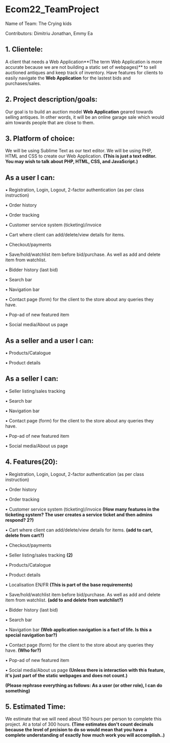 # Ecom22_TeamProject

Name of Team: The Crying kids

Contributors: Dimitriu Jonathan, Emmy Ea

## 1. Clientele:
A client that needs a Web Application**(The term Web Application is more accurate because we are not building a static set of webpages)** to sell auctioned antiques and keep track of inventory. Have features for clients to easily navigate the **Web Application** for the lastest bids and purchases/sales.

## 2. Project description/goals: 
Our goal is to build an auction model **Web Application** geared towards selling antiques. 
In other words, it will be an online garage sale which would aim towards people that
are close to them.

## 3. Platform of choice:
We will be using Sublime Text as our text editor. We will be using PHP, HTML and CSS to create our Web Application. **(This is just a text editor. You may wish to talk about PHP, HTML, CSS, and JavaScript.)**

## As a user I can:
• Registration, Login, Logout, 2-factor authentication (as per class instruction)

• Order history

• Order tracking

• Customer service system (ticketing)/invoice 

• Cart where client can add/delete/view details for items. 

• Checkout/payments

• Save/hold/watchlist item before bid/purchase. As well as add and delete item from watchlist.

• Bidder history (last bid)

• Search bar 

• Navigation bar

• Contact page (form) for the client to the store about any queries they have.  

• Pop-ad of new featured item

• Social media/About us page 

## As a seller and a user I can:

• Products/Catalogue

• Product details

## As a seller I can:

• Seller listing/sales tracking 

• Search bar 

• Navigation bar

• Contact page (form) for the client to the store about any queries they have.  

• Pop-ad of new featured item

• Social media/About us page 

## 4. Features(20):
• Registration, Login, Logout, 2-factor authentication (as per class instruction)

• Order history

• Order tracking

• Customer service system (ticketing)/invoice **(How many features in the ticketing system? The user creates a service ticket and then admins respond? 2?)**

• Cart where client can add/delete/view details for items. **(add to cart, delete from cart?)**

• Checkout/payments

• Seller listing/sales tracking **(2)**

• Products/Catalogue

• Product details

• Localisation EN/FR **(This is part of the base requirements)**

• Save/hold/watchlist item before bid/purchase. As well as add and delete item from watchlist. **(add to and delete from watchlist?)**

• Bidder history (last bid)

• Search bar 

• Navigation bar **(Web application navigation is a fact of life. Is this a special navigation bar?)**

• Contact page (form) for the client to the store about any queries they have.  **(Who for?)**

• Pop-ad of new featured item

• Social media/About us page **(Unless there is interaction with this feature, it's just part of the static webpages and does not count.)**

**(Please rephrase everything as follows: As a user (or other role), I can do something)**

## 5. Estimated Time:
We estimate that we will need about 150 hours per person to complete this project. At a total of 300 hours.  **(Time estimates don't count decimals because the level of prcision to do so would mean that you have a complete understanding of exactly how much work you will accomplish..)**
